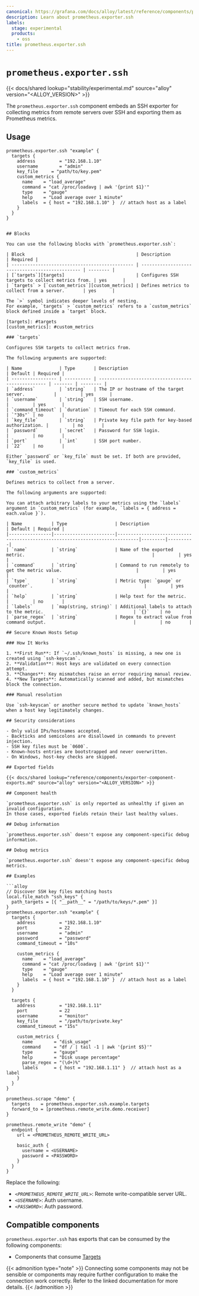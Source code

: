 ```yaml
---
canonical: https://grafana.com/docs/alloy/latest/reference/components/prometheus/prometheus.exporter.ssh/
description: Learn about prometheus.exporter.ssh
labels:
  stage: experimental
  products:
    - oss
title: prometheus.exporter.ssh
---
```


# `prometheus.exporter.ssh`

{{< docs/shared lookup="stability/experimental.md" source="alloy" version="<ALLOY_VERSION>" >}}

The `prometheus.exporter.ssh` component embeds an SSH exporter for collecting metrics from remote servers over SSH and exporting them as Prometheus metrics.

## Usage

```alloy
prometheus.exporter.ssh "example" {
  targets {
    address         = "192.168.1.10"
    username        = "admin"
    key_file     = "path/to/key.pem"
    custom_metrics {
      name    = "load_average"
      command = "cat /proc/loadavg | awk '{print $1}'"
      type    = "gauge"
      help    = "Load average over 1 minute"
      labels  = { host = "192.168.1.10" }  // attach host as a label
    }
  }
}


## Blocks

You can use the following blocks with `prometheus.exporter.ssh`:

| Block                                          | Description                                     | Required |
| ---------------------------------------------- | ----------------------------------------------- | -------- |
| [`targets`][targets]                           | Configures SSH targets to collect metrics from. | yes      |
| `targets` > [`custom_metrics`][custom_metrics] | Defines metrics to collect from a server.       | yes      |

The `>` symbol indicates deeper levels of nesting.
For example, `targets` > `custom_metrics` refers to a `custom_metrics` block defined inside a `target` block.

[targets]: #targets
[custom_metrics]: #custom_metrics

### `targets`

Configures SSH targets to collect metrics from.

The following arguments are supported:

| Name              | Type       | Description                                        | Default | Required |
| ----------------- | ---------- | -------------------------------------------------- | ------- | -------- |
| `address`         | `string`   | The IP or hostname of the target server.           |         | yes      |
| `username`        | `string`   | SSH username.                                      |         | yes      |
| `command_timeout` | `duration` | Timeout for each SSH command.                      | `"30s"` | no       |
| `key_file`        | `string`   | Private key file path for key-based authorization. |         | no       |
| `password`        | `secret`   | Password for SSH login.                            |         | no       |
| `port`            | `int`      | SSH port number.                                   | `22`    | no       |

Either `password` or `key_file` must be set. If both are provided, `key_file` is used.

### `custom_metrics`

Defines metrics to collect from a server.

The following arguments are supported:

You can attach arbitrary labels to your metrics using the `labels` argument in `custom_metrics` (for example, `labels = { address = each.value }`).

| Name           | Type                  | Description                                                                  | Default | Required |
|----------------|-----------------------|------------------------------------------------------------------------------|---------|----------|
| `name`         | `string`              | Name of the exported metric.                                                |         | yes      |
| `command`      | `string`              | Command to run remotely to get the metric value.                            |         | yes      |
| `type`         | `string`              | Metric type: `gauge` or `counter`.                                          |         | yes      |
| `help`         | `string`              | Help text for the metric.                                                   |         | no       |
| `labels`       | `map(string, string)` | Additional labels to attach to the metric.                                  | `{}`    | no       |
| `parse_regex`  | `string`              | Regex to extract value from command output.                                 |         | no       |

## Secure Known Hosts Setup

### How It Works

1. **First Run**: If `~/.ssh/known_hosts` is missing, a new one is created using `ssh-keyscan`.
2. **Validation**: Host keys are validated on every connection attempt.
3. **Changes**: Key mismatches raise an error requiring manual review.
4. **New Targets**: Automatically scanned and added, but mismatches block the connection.

### Manual resolution

Use `ssh-keyscan` or another secure method to update `known_hosts` when a host key legitimately changes.

## Security considerations

- Only valid IPs/hostnames accepted.
- Backticks and semicolons are disallowed in commands to prevent injection.
- SSH key files must be `0600`.
- Known-hosts entries are bootstrapped and never overwritten.
- On Windows, host-key checks are skipped.

## Exported fields

{{< docs/shared lookup="reference/components/exporter-component-exports.md" source="alloy" version="<ALLOY_VERSION>" >}}

## Component health

`prometheus.exporter.ssh` is only reported as unhealthy if given an invalid configuration.
In those cases, exported fields retain their last healthy values.

## Debug information

`prometheus.exporter.ssh` doesn't expose any component-specific debug information.

## Debug metrics

`prometheus.exporter.ssh` doesn't expose any component-specific debug metrics.

## Examples

```alloy
// Discover SSH key files matching hosts
local.file_match "ssh_keys" {
  path_targets = [{ "__path__" = "/path/to/keys/*.pem" }]
}
prometheus.exporter.ssh "example" {
  targets {
    address         = "192.168.1.10"
    port            = 22
    username        = "admin"
    password        = "password"
    command_timeout = "10s"

    custom_metrics {
      name    = "load_average"
      command = "cat /proc/loadavg | awk '{print $1}'"
      type    = "gauge"
      help    = "Load average over 1 minute"
      labels  = { host = "192.168.1.10" }  // attach host as a label
    }
  }

  targets {
    address         = "192.168.1.11"
    port            = 22
    username        = "monitor"
    key_file        = "/path/to/private.key"
    command_timeout = "15s"

    custom_metrics {
      name        = "disk_usage"
      command     = "df / | tail -1 | awk '{print $5}'"
      type        = "gauge"
      help        = "Disk usage percentage"
      parse_regex = "(\d+)%"
      labels      = { host = "192.168.1.11" }  // attach host as a label
    }
  }
}

prometheus.scrape "demo" {
  targets    = prometheus.exporter.ssh.example.targets
  forward_to = [prometheus.remote_write.demo.receiver]
}

prometheus.remote_write "demo" {
  endpoint {
    url = <PROMETHEUS_REMOTE_WRITE_URL>

    basic_auth {
      username = <USERNAME>
      password = <PASSWORD>
    }
  }
}
```

Replace the following:

* _`<PROMETHEUS_REMOTE_WRITE_URL>`_: Remote write-compatible server URL.
* _`<USERNAME>`_: Auth username.
* _`<PASSWORD>`_: Auth password.

[scrape]: ../prometheus.scrape/

<!-- START GENERATED COMPATIBLE COMPONENTS -->

## Compatible components

`prometheus.exporter.ssh` has exports that can be consumed by the following components:

- Components that consume [Targets](../../../compatibility/#targets-consumers)

{{< admonition type="note" >}}
Connecting some components may not be sensible or components may require further configuration to make the connection work correctly.
Refer to the linked documentation for more details.
{{< /admonition >}}

<!-- END GENERATED COMPATIBLE COMPONENTS -->
